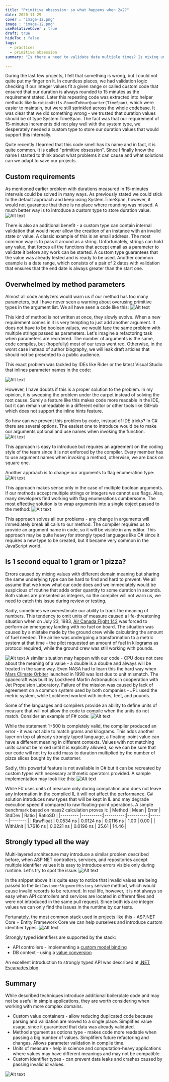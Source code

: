 ```yaml
---
title: "Primitive obsession: so what happens when 2≠2?"
date: 2020-11-29
cover : "image-12.png"
image : "image-12.png"
useRelativeCover : true
draft: true
hideToc : false
tags:
  - practices
  - primitive obsession
summary: "Is there a need to validate data multiple times? Is mixing units uncommon? Some thoughts about one of the code smells."

---
```




During the last few projects, I felt that something is wrong, but I could not quite put my finger on it. In countless places, we had validation logic checking if our integer values fit a given range or called custom code that ensured that our duration is always rounded to 15 minutes as the requirement stated. Later this repeating code was extracted into helper methods like `DurationUtils.RoundToHourQuarter(TimeSpan)`, which were easier to maintain, but were still sprinkled across the whole codebase. It was clear that we did something wrong - we trusted that duration values should be of type System.TimeSpan. The fact was that our requirement of 15-minutes increments did not play well with the system type, we desperately needed a custom type to store our duration values that would support this internally.

Quite recently I learned that this code smell has its name and in fact, it is quite common. It is called "primitive obsession". Since I finally know the name I started to think about what problems it can cause and what solutions can we adapt to save our projects.

## Custom requirements

As mentioned earlier problem with durations measured in 15-minutes intervals could be solved in many ways. As previously stated we could stick to the default approach and keep using System.TimeSpan, however, it would not guarantee that there is no place where rounding was missed. A much better way is to introduce a custom type to store duration value.
![Alt text](image.png)

There is also an additional benefit - a custom type can contain internal validation that would never allow the creation of an instance with an invalid state or value. A classic example of this is an email address. The most common way is to pass it around as a string. Unfortunately, strings can hold any value, that forces all the functions that accept email as a parameter to validate it before any work can be started. A custom type guarantees that the value was already tested and is ready to be used. Another common example is a date range, which consists of a pair of 2 dates with validation that ensures that the end date is always greater than the start one.


## Overwhelmed by method parameters

Almost all code analyzers would warn us if our method has too many parameters, but I have never seen a warning about overusing primitive types in the argument list. We all have seen a code like this:
![Alt text](image-1.png)

This kind of method is not written at once, they slowly evolve. When a new requirement comes in it is very tempting to just add another argument. It does not have to be boolean values, we would face the same problem with multiple strings passed as parameters. Let's imagine a refactoring task when parameters are reordered. The number of arguments is the same, code compiles, but (hopefully) most of our tests went red. Otherwise, in the worst case instead of author biography, we will leak draft articles that should not be presented to a public audience.

This exact problem was tackled by IDEs like Rider or the latest Visual Studio that inlines parameter names in the code:

![Alt text](image-2.png)

However, I have doubts if this is a proper solution to the problem. In my opinion, it is sweeping the problem under the carpet instead of solving the root cause. Surely a feature like this makes code more readable in the IDE, but it can remain unreadable in a different editor or other tools like GitHub which does not support the inline hints feature.

So how can we prevent this problem by code, instead of IDE tricks? In C# there are several options. The easiest one to introduce would be to make our arguments optional and use names when invoking the function.
![Alt text](image-3.png)

This approach is easy to introduce but requires an agreement on the coding style of the team since it is not enforced by the compiler. Every member has to use argument names when invoking a method, otherwise, we are back on square one. 

Another approach is to change our arguments to flag enumeration type:
![Alt text](image-4.png)

This approach makes sense only in the case of multiple boolean arguments. If our methods accept multiple strings or integers we cannot use flags. Also, many developers find working with flag enumerations cumbersome. The most effective solution is to wrap arguments into a single object passed to the method:
![Alt text](image-5.png)

This approach solves all our problems - any change in arguments will immediately break all calls to our method. The compiler requires us to provide an argument name in code, so it will be visible in any editor. This approach may be quite heavy for strongly typed languages like C# since it requires a new type to be created, but it became very common in the JavaScript world.


## Is 1 second equal to 1 gram or 1 pizza?

Errors caused by mixing values with different domain meaning but sharing the same underlying type can be hard to find and hard to prevent. We all assume that we know what our code does and we immediately would be suspicious of routine that adds order quantity to some duration in seconds. Both values are presented as integers, so the compiler will not warn us, we need to catch this issue during review or testing.

Sadly, sometimes we overestimate our ability to track the meaning of numbers. This tendency to omit units of measure caused a life-threatening situation when on July 23, 1983, [Air Canada Flight 143](https://nowiknow.com/how-a-unit-conversion-error-turned-and-airplane-into-a-glider/) was forced to perform an emergency landing with no fuel on board. The situation was caused by a mistake made by the ground crew while calculating the amount of fuel needed. The airline was undergoing a transformation to a metric system at that time - the pilot requested an amount of fuel in kilograms as protocol required, while the ground crew was still working with pounds. 

![Alt text](image-6.png)
A similar situation may happen with our code - CPU does not care about the meaning of a value - a double is a double and always will be treated in the same way. Even NASA had to learn this the hard way when [Mars Climate Orbiter](https://www.simscale.com/blog/2017/12/nasa-mars-climate-orbiter-metric/) launched in 1998 was lost due to unit mismatch. The spacecraft was built by Lockheed Martin Astronautics in cooperation with Jet Propulsion Laboratory. Failure of the mission was caused by lack of agreement on a common system used by both companies - JPL used the metric system, while Lockheed worked with inches, feet, and pounds.

Some of the languages and compilers provide an ability to define units of measure that will not allow the code to compile when the units do not match. Consider an example of F# code:
![Alt text](image-7.png)

While the statement 1+500 is completely valid, the compiler produced an error - it was not able to match grams and kilograms. This adds another layer on top of already strongly typed language, a floating-point value can have a different meaning in different contexts. Values with not matching units cannot be mixed until it is explicitly allowed, so we can be sure that our code will not try to add mass to duration multiplied by the number of pizza slices bought by the customer.

Sadly, this powerful feature is not available in C# but it can be recreated by custom types with necessary arithmetic operators provided. A sample implementation may look like this:
![Alt text](image-8.png)

While F# uses units of measure only during compilation and does not leave any information in the compiled IL it will not affect the performance. C# solution introduces new types that will be kept in IL and may degrade execution speed if compared to raw floating-point operations. A simple benchmark based on mass2 calculation proves it:
|   Method |      Mean |     Error |    StdDev | Ratio | RatioSD |
|--------- |----------:|----------:|----------:|------:|--------:|
| RawFloat | 0.0534 ns | 0.0124 ns | 0.0116 ns |  1.00 |    0.00 |
| WithUnit | 1.7616 ns | 0.0221 ns | 0.0196 ns | 35.61 |   14.46 |

## Strongly typed all the way

Multi-layered architecture may introduce a similar problem described before, when ASP.NET controllers, services, and repositories accept multiple identifier values it is easy to introduce errors visible only during runtime. Let's try to spot the issue:
![Alt text](image-9.png)

In the snippet above it is quite easy to notice that invalid values are being passed to the `GetCustomerShipmentHistory` service method, which would cause invalid records to be returned. In real life, however, it is not always so easy when API controllers and services are located in different files and were not introduced in the same pull request. Since both ids are integer values we can only find the issues in the runtime by our tests.

Fortunately, the most common stack used in projects like this - ASP.NET Core + Entity Framework Core we can help ourselves and introduce custom identifier types.
![Alt text](image-10.png)

Strongly typed identifiers are supported by the stack:
- API controllers - implementing a [custom model binding](https://docs.microsoft.com/en-us/aspnet/core/mvc/advanced/custom-model-binding?view=aspnetcore-5.0)
- DB context - using a [value conversion](https://docs.microsoft.com/en-us/ef/core/modeling/value-conversions)

An excellent introduction to strongly typed API was described at [.NET Escapades blog](https://andrewlock.net/series/using-strongly-typed-entity-ids-to-avoid-primitive-obsession/).


## Summary

While described techniques introduce additional boilerplate code and may not be useful in simple applications, they are worth considering when working with more complex domains.

- Custom value containers - allow reducing duplicated code because parsing and validation are moved to a single place. Simplifies value usage, since it guaranteed that data was already validated.
- Method argument as options type - makes code more readable when passing a big number of values. Simplifiers future refactoring and changes. Allows parameter validation in compile time.
- Units of measure - help in science and computation-heavy applications where values may have different meanings and may not be compatible.
- Custom identifier types - can prevent data leaks and crashes caused by passing invalid id values.

![Alt text](image-11.png)



